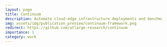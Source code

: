 ```yaml
---
layout: page
title: Continuum
description: Automate cloud-edge infrastructure deployments and benchmarks with Continuum. Deploy and test your software on local and remote hardware through a simple interface.
img: assets/img/publication_preview/continuum-framework.png
redirect: https://github.com/atlarge-research/continuum
importance: 1
category: work
---
```

